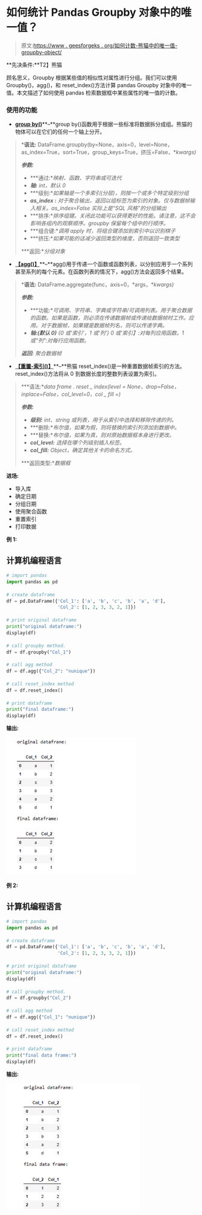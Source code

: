 # 如何统计 Pandas Groupby 对象中的唯一值？

> 原文:[https://www . geesforgeks . org/如何计数-熊猫中的唯一值-groupby-object/](https://www.geeksforgeeks.org/how-to-count-unique-values-in-a-pandas-groupby-object/)

**先决条件:**T2】熊猫

顾名思义，Groupby 根据某些值的相似性对属性进行分组。我们可以使用 Groupby()，agg()，和 reset_index()方法计算 pandas Groupby 对象中的唯一值。本文描述了如何使用 pandas 检索数据框中某些属性的唯一值的计数。

### 使用的功能

*   [**group by()**](https://www.geeksforgeeks.org/python-pandas-dataframe-groupby/)**–**group by()函数用于根据一些标准将数据拆分成组。熊猫的物体可以在它们的任何一个轴上分开。

> ***语法:** DataFrame.groupby(by=None，axis=0，level=None，as_index=True，sort=True，group_keys=True，挤压=False，**kwargs)*
> 
> ***参数:***
> 
> *   ***通过:**映射、函数、字符串或可迭代*
> *   ***轴:** int，默认 0*
> *   ***级别:**如果轴是一个多索引(分层)，则按一个或多个特定级别分组*
> *   ***as_index :** 对于聚合输出，返回以组标签为索引的对象。仅与数据帧输入相关。as_index=False 实际上是“SQL 风格”的分组输出*
> *   ***排序:**排序组键。关闭此功能可以获得更好的性能。请注意，这不会影响各组内的观察顺序。groupby 保留每个组中的行顺序。*
> *   ***组合键:**调用 apply 时，将组合键添加到索引中以识别棋子*
> *   ***挤压:**如果可能的话减少返回类型的维度，否则返回一致类型*
> 
> ***返回:**分组对象*

*   [**【agg()】**](https://www.geeksforgeeks.org/python-pandas-series-agg/)**–**agg()用于传递一个函数或函数列表，以分别应用于一个系列甚至系列的每个元素。在函数列表的情况下，agg()方法会返回多个结果。

> ***语法:** DataFrame.aggregate(func，axis=0，*args，**kwargs)*
> 
> ***参数:***
> 
> *   ***功能:**可调用、字符串、字典或字符串/可调用列表。用于聚合数据的函数。如果是函数，则必须在传递数据帧或传递给数据帧时工作。应用。对于数据帧，如果键是数据帧列名，则可以传递字典。*
> *   ***轴:(默认 0)** {0 或‘索引’，1 或‘列’} 0 或‘索引】:对每列应用函数。1 或“列”:对每行应用函数。*
> 
> ***返回:*** *聚合数据帧*

*   [**【重置-索引()】**](https://www.geeksforgeeks.org/python-pandas-dataframe-reset_index/)**–**熊猫 reset_index()是一种重置数据帧索引的方法。reset_index()方法将从 0 到数据长度的整数列表设置为索引。

> ***语法:**data frame . reset _ index(level = None，drop=False，inplace=False，col_level=0，col _ fill =)*
> 
> ***参数:***
> 
> *   ***级别:** int、string 或列表，用于从索引中选择和移除传递的列。*
> *   ***删除:**布尔值，如果为假，则将替换的索引列添加到数据中。*
> *   ***替换:**布尔值，如果为真，则对原始数据框本身进行更改。*
> *   ***col_level:** 选择在哪个列级别插入标签。*
> *   ***col_fill:** Object，确定其他关卡的命名方式。*
> 
> ***返回类型:**数据框*

**进场:**

*   导入库
*   确定日期
*   分组日期
*   使用聚合函数
*   重置索引
*   打印数据

**例 1:**

## 计算机编程语言

```py
# import pandas
import pandas as pd

# create dataframe
df = pd.DataFrame({'Col_1': ['a', 'b', 'c', 'b', 'a', 'd'],
                   'Col_2': [1, 2, 3, 3, 2, 1]})

# print original dataframe
print("original dataframe:")
display(df)

# call groupby method.
df = df.groupby("Col_1")

# call agg method
df = df.agg({"Col_2": "nunique"})

# call reset_index method
df = df.reset_index()

# print dataframe
print("final dataframe:")
display(df)
```

**输出:**

![](img/af676c7df4f70faa8cfec9bd3b84b90f.png)

**例 2:**

## 计算机编程语言

```py
# import pandas
import pandas as pd

# create dataframe
df = pd.DataFrame({'Col_1': ['a', 'b', 'c', 'b', 'a', 'd'],
                   'Col_2': [1, 2, 3, 3, 2, 1]})

# print original dataframe
print("original dataframe:")
display(df)

# call groupby method.
df = df.groupby("Col_2")

# call agg method
df = df.agg({"Col_1": "nunique"})

# call reset_index method
df = df.reset_index()

# print dataframe
print("final data frame:")
display(df)
```

**输出:**

![](img/699494df4931b3536c20b7303a7e18eb.png)